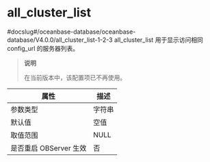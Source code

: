 all_cluster_list 
=====================================
#docslug#/oceanbase-database/oceanbase-database/V4.0.0/all_cluster_list-1-2-3
all_cluster_list 用于显示访问相同 config_url 的服务器列表。

> **说明**
> 
> 在当前版本中，该配置项已不再使用。


|      **属性**      | **描述** |
|------------------|--------|
| 参数类型             | 字符串    |
| 默认值              | 空值     |
| 取值范围             | NULL   |
| 是否重启 OBServer 生效 | 否      |



